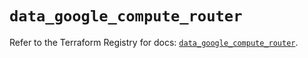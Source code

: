 # `data_google_compute_router`

Refer to the Terraform Registry for docs: [`data_google_compute_router`](https://registry.terraform.io/providers/hashicorp/google/6.49.2/docs/data-sources/compute_router).
